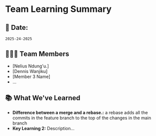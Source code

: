 # Team Learning Summary

## 📅 Date:
`2025-24-2025`

## 🧑‍🤝‍🧑 Team Members
- [Nelius Ndung'u.]
- [Dennis Wanjiku]
- [Member 3 Name]
- ...

## 📚 What We've Learned


- **Difference between a merge and a rebase.:** a rebase adds all the commits in the feature branch to the top of the changes in the main branch
- **Key Learning 2:** Description...




